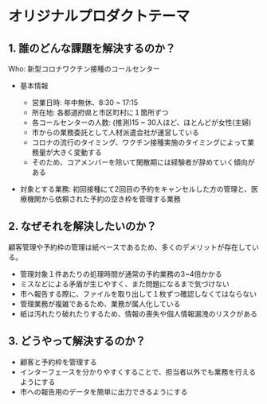 # オリジナルプロダクトテーマ

## 1. 誰のどんな課題を解決するのか？
Who: 新型コロナワクチン接種のコールセンター
  - 基本情報
    - 営業日時: 年中無休、8:30 ~ 17:15
    - 所在地: 各都道府県と市区町村に１箇所ずつ
    - 各コールセンターの人数: (推測)15 ~ 30人ほど、ほとんどが女性(主婦)
    - 市からの業務委託として人材派遣会社が運営している
    - コロナの流行のタイミング、ワクチン接種実施のタイミングによって業務量が大きく変動する
    - そのため、コアメンバーを除いて閑散期には経験者が辞めていく傾向がある

  - 対象とする業務: 初回接種にて2回目の予約をキャンセルした方の管理と、医療機関から依頼された予約の空き枠を管理する業務


## 2. なぜそれを解決したいのか？
顧客管理や予約枠の管理は紙ベースであるため、多くのデメリットが存在している。
- 管理対象１件あたりの処理時間が通常の予約業務の3~4倍かかる
- ミスなどによる矛盾が生じやすく、また問題になるまで気づけない
- 市へ報告する際に、ファイルを取り出して１枚ずつ確認しなくてはならない
- 管理業務が複雑であるため、業務が属人化している
- 紙は汚れたり破れたりするため、情報の喪失や個人情報漏洩のリスクがある

## 3. どうやって解決するのか？
- 顧客と予約枠を管理する
- インターフェースを分かりやすくすることで、担当者以外でも業務を行えるようにする
- 市への報告用のデータを簡単に出力できるようにする
